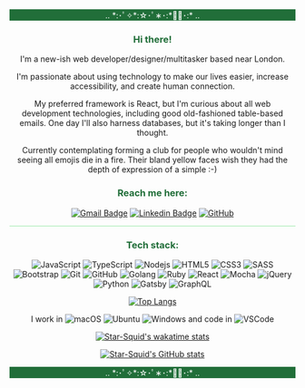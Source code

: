 
<div align="center"  markdown="1">
<div style="background:#216e39;color:white">..  *:･ﾟ✧*:☆･ﾟ∗･:*✧ﾟ･:*  .. </div>

### <span style="color:#216e39">Hi there!</span>

I'm a new-ish web developer/designer/multitasker based near London.  

I'm passionate about using technology to make our lives easier, increase accessibility, and create human connection.  

My preferred framework is React, but I'm curious about all web development technologies, including good old-fashioned table-based emails. One day I'll also harness databases, but it's taking longer than I thought.

Currently contemplating forming a club for people who wouldn't mind seeing all emojis die in a fire. Their bland yellow faces wish they had the depth of expression of a simple :-)



### <span style="color:#216e39">Reach me here:</span>


[![Gmail Badge](https://img.shields.io/badge/-Gmail-red?style=flat-square&logo=Gmail&logoColor=white&link=mailto:barbara@mb-malta.co.uk)](mailto:barbara@mb-malta.co.uk)
[![Linkedin Badge](https://img.shields.io/badge/-LinkedIn-blue?style=flat-square&logo=Linkedin&logoColor=white&link=https://www.linkedin.com/in/barbara-malta/)](https://www.linkedin.com/in/barbara-malta/)
[![GitHub](https://img.shields.io/badge/-GitHub-181717?style=flat-square&logo=github&logoColor=white&link=https://github.com/Star-Squid)](https://github.com/Star-Squid)





<hr style="background:#9be9a8">


### <span style="color:#216e39">Tech stack:</span>


      
![JavaScript](https://img.shields.io/badge/-JavaScript-181717?style=flat-square&logo=javascript)
![TypeScript](https://img.shields.io/badge/-Typescript-181717?style=flat-square&logo=Typescript)
![Nodejs](https://img.shields.io/badge/-Nodejs-black?style=flat-square&logo=Node.js)
![HTML5](https://img.shields.io/badge/-HTML5-E34F26?style=flat-square&logo=html5&logoColor=white)
![CSS3](https://img.shields.io/badge/-CSS3-1572B6?style=flat-square&logo=css3)
![SASS](https://img.shields.io/badge/-Sass-pink?style=flat-square&logo=sass)
![Bootstrap](https://img.shields.io/badge/-Bootstrap-181717?style=flat-square&logo=bootstrap)
![Git](https://img.shields.io/badge/-Git-black?style=flat-square&logo=git)
![GitHub](https://img.shields.io/badge/-GitHub-darkgreen?style=flat-square&logo=github)
![Golang](https://img.shields.io/badge/-Golang-black?style=flat-square&logo=go)
![Ruby](https://img.shields.io/badge/-Ruby-darkred?style=flat-square&logo=ruby)
![React](https://img.shields.io/badge/-React-black?style=flat-square&logo=React)
![Mocha](https://img.shields.io/badge/-Mocha-yellow?style=flat-square&logo=Mocha)
![jQuery](https://img.shields.io/badge/-jQuery-blue?style=flat-square&logo=jQuery)
![Python](https://img.shields.io/badge/-Python-181717?style=flat-square&logo=Python)
![Gatsby](https://img.shields.io/badge/-Gatsby-purple?style=flat-square&logo=Gatsby)
![GraphQL](https://img.shields.io/badge/-GraphQL-de34a6?style=flat-square&logo=GraphQL)

[![Top Langs](https://github-readme-stats.vercel.app/api/top-langs/?username=Star-Squid)](https://github.com/Star-Squid/github-readme-stats)


I work in ![macOS](https://img.shields.io/badge/-macOS-black?style=flat-square&logo=apple) ![Ubuntu](https://img.shields.io/badge/-Ubuntu-black?style=flat-square&logo=Ubuntu) ![Windows](https://img.shields.io/badge/-Windows-017fd5?style=flat-square&logo=Windows) and code in 
![VSCode](https://img.shields.io/badge/-VSCode-blue?style=flat-square&logo=visualstudio)

[![Star-Squid's wakatime stats](https://github-readme-stats.vercel.app/api/wakatime?username=StarSquid)](https://github.com/Star-Squid/github-readme-stats)

[![Star-Squid's GitHub stats](https://github-readme-stats.vercel.app/api?username=Star-Squid&show_icons=true)](https://github.com/Star-Squid/github-readme-stats)



<div style="background:#216e39;color:white">..  *:･ﾟ✧*:☆･ﾟ∗･:*✧ﾟ･:*  .. </div>



